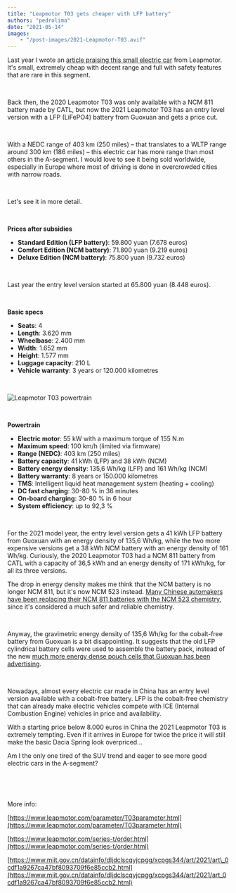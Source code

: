 ```yaml
---
title: "Leapmotor T03 gets cheaper with LFP battery"
authors: "pedrolima"
date: "2021-05-14"
images: 
    - "/post-images/2021-Leapmotor-T03.avif"
---
```


Last year I wrote an [article praising this small electric car](/2020/08/03/leapmotor-t03-is-a-great-small-electric-car/) from Leapmotor. It's small, extremely cheap with decent range and full with safety features that are rare in this segment.

 

Back then, the 2020 Leapmotor T03 was only available with a NCM 811 battery made by CATL, but now the 2021 Leapmotor T03 has an entry level version with a LFP (LiFePO4) battery from Guoxuan and gets a price cut.

 

With a NEDC range of 403 km (250 miles) – that translates to a WLTP range around 300 km (186 miles) – this electric car has more range than most others in the A-segment. I would love to see it being sold worldwide, especially in Europe where most of driving is done in overcrowded cities with narrow roads.

 

Let's see it in more detail.

 

**Prices after subsidies**

- **Standard Edition (LFP battery)**: 59.800 yuan (7.678 euros)
- **Comfort Edition (NCM battery)**: 71.800 yuan (9.219 euros)
- **Deluxe Edition (NCM battery)**: 75.800 yuan (9.732 euros)

 

Last year the entry level version started at 65.800 yuan (8.448 euros).

 

**Basic specs**

- **Seats**: 4
- **Length**: 3.620 mm
- **Wheelbase**: 2.400 mm
- **Width**: 1.652 mm
- **Height**: 1.577 mm
- **Luggage capacity**: 210 L
- **Vehicle warranty**: 3 years or 120.000 kilometres

 

![Leapmotor T03 powertrain](post-images/Leapmotor-T03-powertrain.avif)

 

**Powertrain**

- **Electric motor**: 55 kW with a maximum torque of 155 N.m
- **Maximum speed**: 100 km/h (limited via firmware)
- **Range (NEDC)**: 403 km (250 miles)
- **Battery capacity**: 41 kWh (LFP) and 38 kWh (NCM)
- **Battery energy density**: 135,6 Wh/kg (LFP) and 161 Wh/kg (NCM)
- **Battery warranty**: 8 years or 150.000 kilometres
- **TMS**: Intelligent liquid heat management system (heating + cooling)
- **DC fast charging**: 30-80 % in 36 minutes
- **On-board charging**: 30-80 % in 6 hour
- **System efficiency**: up to 92,3 %

 

For the 2021 model year, the entry level version gets a 41 kWh LFP battery from Guoxuan with an energy density of 135,6 Wh/kg, while the two more expensive versions get a 38 kWh NCM battery with an energy density of 161 Wh/kg. Curiously, the 2020 Leapmotor T03 had a NCM 811 battery from CATL with a capacity of 36,5 kWh and an energy density of 171 kWh/kg, for all its three versions.

The drop in energy density makes me think that the NCM battery is no longer NCM 811, but it's now NCM 523 instead. [Many Chinese automakers have been replacing their NCM 811 batteries with the NCM 523 chemistry](/2020/09/28/catl-ncm-811-battery-cells-are-problematic/), since it's considered a much safer and reliable chemistry.

 

Anyway, the gravimetric energy density of 135,6 Wh/kg for the cobalt-free battery from Guoxuan is a bit disappointing. It suggests that the old LFP cylindrical battery cells were used to assemble the battery pack, instead of the new [much more energy dense pouch cells that Guoxuan has been advertising](/2021/01/10/guoxuan-unveils-a-cobalt-free-lfp-pouch-battery-cell-with-212-wh-kg/).

 

Nowadays, almost every electric car made in China has an entry level version available with a cobalt-free battery. LFP is the cobalt-free chemistry that can already make electric vehicles compete with ICE (Internal Combustion Engine) vehicles in price and availability.

With a starting price below 8.000 euros in China the 2021 Leapmotor T03 is extremely tempting. Even if it arrives in Europe for twice the price it will still make the basic Dacia Spring look overpriced...

Am I the only one tired of the SUV trend and eager to see more good electric cars in the A-segment?

 

 

More info:

[https://www.leapmotor.com/parameter/T03parameter.html](https://www.leapmotor.com/parameter/T03parameter.html)

[https://www.leapmotor.com/series-t/order.html](https://www.leapmotor.com/series-t/order.html)

[https://www.miit.gov.cn/datainfo/dljdclscqyjcpgg/xcpgs344/art/2021/art\_0cdf1a9267ca47bf8093709f6e85ccb2.html](https://www.miit.gov.cn/datainfo/dljdclscqyjcpgg/xcpgs344/art/2021/art_0cdf1a9267ca47bf8093709f6e85ccb2.html)
